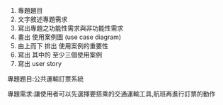 1. 專題題目
2. 文字敘述專題需求
3. 寫出專題之功能性需求與非功能性需求
4. 畫出 使用案例圖 (use case diagram)
5. 由上而下 排出 使用案例的重要性
6. 寫出 其中的 至少三個使用案例
7. 寫出 user story 

專題題目:公共運輸訂票系統

專題需求:讓使用者可以先選擇要搭乘的交通運輸工具,航班再進行訂票的動作

